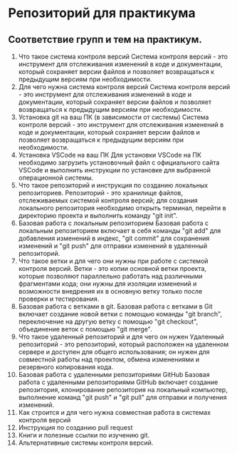 # Репозиторий для практикума
## Соответствие групп и тем на практикум.

1. Что такое система контроля версий
Система контроля версий - это инструмент для отслеживания изменений в коде и документации, который сохраняет версии файлов и позволяет возвращаться к предыдущим версиям при необходимости.
2. Для чего нужна система контроля версий
Система контроля версий - это инструмент для отслеживания изменений в коде и документации, который сохраняет версии файлов и позволяет возвращаться к предыдущим версиям при необходимости.
3. Установка git на ваш ПК (в зависимости от системы)
Система контроля версий - это инструмент для отслеживания изменений в коде и документации, который сохраняет версии файлов и позволяет возвращаться к предыдущим версиям при необходимости.
4. Установка VSCode на ваш ПК
Для установки VSCode на ПК необходимо загрузить установочный файл с официального сайта VSCode и выполнить инструкции по установке для выбранной операционной системы.
5. Что такое репозиторий и инструкция по созданию локальных репозиториев.
Репозиторий - это хранилище файлов, отслеживаемых системой контроля версий; для создания локального репозитория необходимо открыть терминал, перейти в директорию проекта и выполнить команду "git init".
6. Базовая работа с локальным репозиторием
Базовая работа с локальным репозиторием включает в себя команды "git add" для добавления изменений в индекс, "git commit" для сохранения изменений и "git push" для отправки изменений в удаленный репозиторий.
7. Что такое ветки и для чего они нужны при работе с системой контроля версий.
Ветки - это копии основной ветки проекта, которые позволяют параллельно работать над различными фрагментами кода; они нужны для изоляции изменений и возможности внедрения их в основную ветку только после проверки и тестирования.
8. Базовая работа с ветками в git.
Базовая работа с ветками в Git включает создание новой ветки с помощью команды "git branch", переключение на другую ветку с помощью "git checkout", объединение веток с помощью "git merge".
9. Что такое удаленный репозиторий и для чего он нужен
Удаленный репозиторий - это репозиторий, который расположен на удаленном сервере и доступен для общего использования; он нужен для совместной работы над проектом, обмена изменениями и резервного копирования кода.
10. Базовая работа с удаленными репозиториями GitHub
Базовая работа с удаленными репозиториями GitHub включает создание репозитория, клонирование репозитория на локальный компьютер, выполнение команд "git push" и "git pull" для отправки и получения изменений.
11. Как строится и для чего нужна совместная работа в системах контроля версий
12. Инструкция по созданию pull request
13. Книги и полезные ссылки по изучению git.
14. Альтернативные системы контроля версий.
